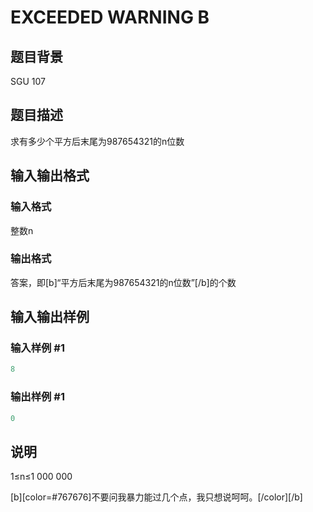 # EXCEEDED WARNING B

## 题目背景

SGU 107

## 题目描述

求有多少个平方后末尾为987654321的n位数

## 输入输出格式

### 输入格式

整数n

### 输出格式

答案，即[b]“平方后末尾为987654321的n位数”[/b]的个数

## 输入输出样例

### 输入样例 #1

```cpp
8
```


### 输出样例 #1

```cpp
0
```


## 说明

1≤n≤1 000 000

[b][color=#767676]不要问我暴力能过几个点，我只想说呵呵。[/color][/b]


